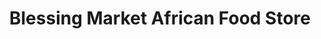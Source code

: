 ---
title: "Blessing Market African Food Store"
url: /birmingham/blessing-market-african-food-store/
shop: convenience
---